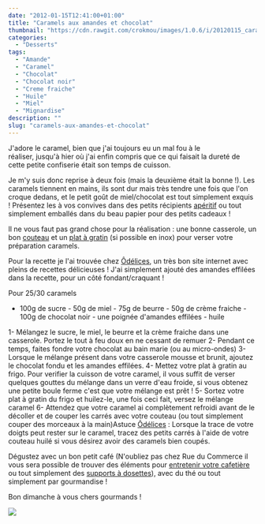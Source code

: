 ```yaml
---
date: "2012-01-15T12:41:00+01:00"
title: "Caramels aux amandes et chocolat"
thumbnail: "https://cdn.rawgit.com/crokmou/images/1.0.6/i/20120115_caramel_chocolat_miel_amande_1.jpg"
categories:
  - "Desserts"
tags:
  - "Amande"
  - "Caramel"
  - "Chocolat"
  - "Chocolat noir"
  - "Creme fraiche"
  - "Huile"
  - "Miel"
  - "Mignardise"
description: ""
slug: "caramels-aux-amandes-et-chocolat"
---
```


J'adore le caramel, bien que j'ai toujours eu un mal fou à le réaliser, jusqu'à hier où j'ai enfin compris que ce qui faisait la dureté de cette petite confiserie était son temps de cuisson.

Je m'y suis donc reprise à deux fois (mais la deuxième était la bonne !). Les caramels tiennent en mains, ils sont dur mais très tendre une fois que l'on croque dedans, et le petit goût de miel/chocolat est tout simplement exquis ! Présentez les à vos convives dans des petits récipients [apéritif](http://www.rueducommerce.fr/m/pl/malid:4969865) ou tout simplement emballés dans du beau papier pour des petits cadeaux !

Il ne vous faut pas grand chose pour la réalisation : une bonne casserole, un bon [couteau](http://www.rueducommerce.fr/m/pl/malid:12468606) et un [plat à gratin](http://www.rueducommerce.fr/m/pl/malid:12468604) (si possible en inox) pour verser votre préparation caramels.

Pour la recette je l'ai trouvée chez [Ôdélices](http://www.odelices.com/recette/Caramels-au-chocolat-r443), un très bon site internet avec pleins de recettes délicieuses ! J'ai simplement ajouté des amandes effilées dans la recette, pour un côté fondant/craquant !

Pour 25/30 caramels

- 100g de sucre - 50g de miel - 75g de beurre - 50g de crème fraiche - 100g de chocolat noir - une poignée d'amandes effilées - huile

1- Mélangez le sucre, le miel, le beurre et la crème fraiche dans une casserole. Portez le tout à feu doux en ne cessant de remuer 2- Pendant ce temps, faites fondre votre chocolat au bain marie (ou au micro-ondes) 3- Lorsque le mélange présent dans votre casserole mousse et brunit, ajoutez le chocolat fondu et les amandes effilées. 4- Mettez votre plat à gratin au frigo. Pour verifier la cuisson de votre caramel, il vous suffit de verser quelques gouttes du mélange dans un verre d'eau froide, si vous obtenez une petite boule ferme c'est que votre mélange est prêt ! 5- Sortez votre plat à gratin du frigo et huilez-le, une fois ceci fait, versez le mélange caramel 6- Attendez que votre caramel ai complètement refroidi avant de le décoller et de couper les carrés avec votre couteau (ou tout simplement couper des morceaux à la main)Astuce [Ôdélices](http://www.odelices.com/recette/Caramels-au-chocolat-r443) : Lorsque la trace de votre doigts peut rester sur le caramel, tracez des petits carrés à l'aide de votre couteau huilé si vous désirez avoir des caramels bien coupés.

Dégustez avec un bon petit café (N'oubliez pas chez Rue du Commerce il vous sera possible de trouver des éléments pour [entretenir votre cafetière](http://www.rueducommerce.fr/m/pl/malid:15123449) ou tout simplement des [supports à dosettes](http://www.rueducommerce.fr/m/pl/malid:15123451)), avec du thé ou tout simplement par gourmandise !

Bon dimanche à vous chers gourmands !

[![](http://4.bp.blogspot.com/-2bLosyMFac4/TxhFg0sR2dI/AAAAAAAABec/Mzg1OnlXUmM/s1600/Signature+copie.jpg)](http://4.bp.blogspot.com/-2bLosyMFac4/TxhFg0sR2dI/AAAAAAAABec/Mzg1OnlXUmM/s1600/Signature+copie.jpg)